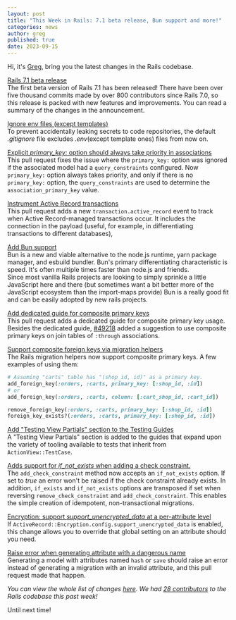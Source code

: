 ```yaml
---
layout: post
title: "This Week in Rails: 7.1 beta release, Bun support and more!"
categories: news
author: greg
published: true
date: 2023-09-15
---
```


Hi, it's [Greg](https://greg.molnar.io), bring you the latest changes in the Rails codebase.

[Rails 7.1 beta release](https://rubyonrails.org/2023/9/13/Rails-7-1-0-beta-1-has-been-released)  
The first beta version of Rails 7.1 has been released! There have been over five thousand commits made by over 800 contributors since Rails 7.0, so this release is packed with new features and improvements. You can read a summary of the changes in the announcement.

[Ignore env files (except templates)](https://github.com/rails/rails/pull/49278)  
To prevent accidentally leaking secrets to code repositories, the default *.gitignore* file excludes *.env*(except template ones) files from now on.

[Explicit _primary_key:_ option should always take priority in associations](https://github.com/rails/rails/pull/49264)  
This pull request fixes the issue where the `primary_key:` option was ignored if the associated model had a `query_constraints` configured. Now `primary_key:` option always takes priority, and only if there is no `primary_key:` option, the `query_constraints` are used to determine the `association_primary_key` value.  

[Instrument Active Record transactions](https://github.com/rails/rails/pull/49192)  
This pull request adds a new `transaction.active_record` event to track when Active Record-managed transactions occur. It includes the connection in the payload (useful, for example, in differentiating transactions to different databases),

[Add Bun support](https://github.com/rails/rails/pull/49241)  
Bun is a new and viable alternative to the node.js runtime, yarn package manager, and esbuild bundler. Bun's primary differentiating characteristic is speed. It's often multiple times faster than node.js and friends.  
Since most vanilla Rails projects are looking to simply sprinkle a little JavaScript here and there (but sometimes want a bit better more of the JavaScript ecosystem than the import-maps provide) Bun is a really good fit and can be easily adopted by new rails projects.

[Add dedicated guide for composite primary keys](https://github.com/rails/rails/pull/49205)  
This pull request adds a dedicated guide for composite primary key usage.  
Besides the dedicated guide, [#49218](https://github.com/rails/rails/pull/49218) added a suggestion to use composite primary keys on join tables of `:through` associations.

[Support composite foreign keys via migration helpers](https://github.com/rails/rails/pull/47637)  
The Rails migration helpers now support composite primary keys. A few examples of using them:

```ruby
# Assuming "carts" table has "(shop_id, id)" as a primary key.
add_foreign_key(:orders, :carts, primary_key: [:shop_id, :id])
# or
add_foreign_key(:orders, :carts, column: [:cart_shop_id, :cart_id])

remove_foreign_key(:orders, :carts, primary_key: [:shop_id, :id])
foreign_key_exists?(:orders, :carts, primary_key: [:shop_id, :id])
```

[Add "Testing View Partials" section to the Testing Guides](https://github.com/rails/rails/pull/49193)  
A "Testing View Partials" section is added to the guides that expand upon the variety of tooling available to tests that inherit from `ActionView::TestCase`. 

[Adds support for _if_not_exists_ when adding a check constraint.](https://github.com/rails/rails/pull/49178)  
The `add_check_constraint` method now accepts an `if_not_exists` option. If set to _true_ an error won't be raised if the check constraint already exists. In addition, `if_exists` and `if_not_exists` options are transposed if set when reversing `remove_check_constraint` and `add_check_constraint`. This enables the simple creation of idempotent, non-transactional migrations.


[Encryption: support _support_unencrypted_data_ at a per-attribute level](https://github.com/rails/rails/pull/49072)  
If `ActiveRecord::Encryption.config.support_unencrypted_data` is enabled, this change allows you to override that global setting on an attribute should you need.
  
[Raise error when generating attribute with a dangerous name](https://github.com/rails/rails/pull/47752)  
Generating a model with attributes named `hash` or `save` should raise an error instead of generating a migration with an invalid attribute, and this pull request made that happen.
  

_You can view the whole list of changes [here](https://github.com/rails/rails/compare/@%7B2023-09-08%7D...main@%7B2023-09-15%7D)._
_We had [28 contributors](https://contributors.rubyonrails.org/contributors/in-time-window/20230908-20230915) to the Rails codebase this past week!_

Until next time!

